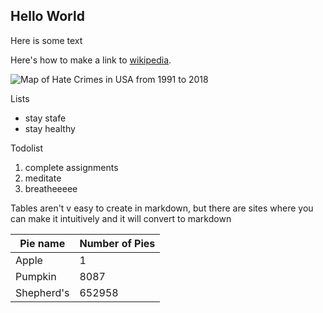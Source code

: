 ## Hello World

Here is some text

Here's how to make a link to [wikipedia](https://wikipedia.org/).

![Map of Hate Crimes in USA from 1991 to 2018](https://docs.google.com/spreadsheets/d/e/2PACX-1vSC5TkFtrDr422RMRpeooIlaMU8y4asQLcTjnpd_Nnrbd8OVVTtr2Fw4JZFKWZpb6gHCukNMTBtNY7b/pubchart?oid=435078387&format=image)

Lists
* stay stafe
* stay healthy

Todolist
1. complete assignments
2. meditate
3. breatheeeee

Tables aren't v easy to create in markdown, but there are sites where you can make it intuitively and it will convert to markdown

| Pie name | Number of Pies |
|----------|----------------|
| Apple  | 1 |
| Pumpkin | 8087 |
| Shepherd's | 652958 |
